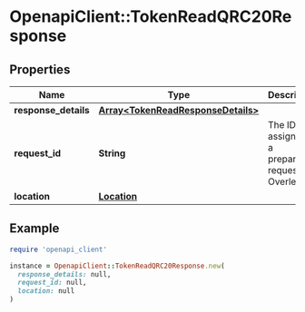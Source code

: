 # OpenapiClient::TokenReadQRC20Response

## Properties

| Name | Type | Description | Notes |
| ---- | ---- | ----------- | ----- |
| **response_details** | [**Array&lt;TokenReadResponseDetails&gt;**](TokenReadResponseDetails.md) |  | [optional] |
| **request_id** | **String** | The ID assigned to a preparation request in Overledger | [optional] |
| **location** | [**Location**](Location.md) |  | [optional] |

## Example

```ruby
require 'openapi_client'

instance = OpenapiClient::TokenReadQRC20Response.new(
  response_details: null,
  request_id: null,
  location: null
)
```

